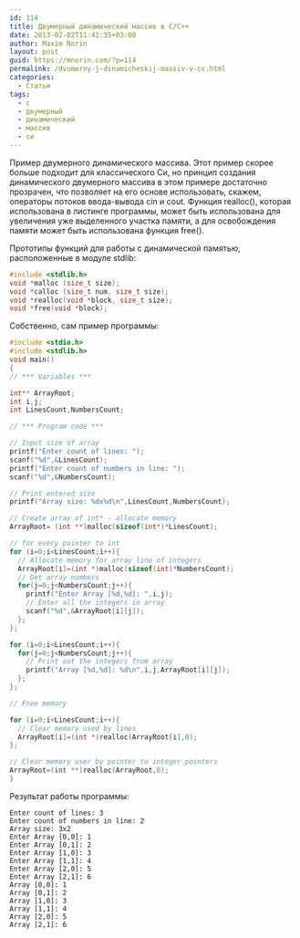 ```yaml
---
id: 114
title: Двумерный динамический массив в C/C++
date: 2013-02-02T11:41:35+03:00
author: Maxim Norin
layout: post
guid: https://mnorin.com/?p=114
permalink: /dvumerny-j-dinamicheskij-massiv-v-cc.html
categories:
  - Статьи
tags:
  - c
  - двумерный
  - динамический
  - массив
  - си
---
```

Пример двумерного динамического массива.
Этот пример скорее больше подходит для классического Си, но принцип создания динамического двумерного массива в этом примере достаточно прозрачен, что позволяет на его основе использовать, скажем, операторы потоков ввода-вывода cin и cout.
Функция realloc(), которая использована в листинге программы, может быть использована для увеличения уже выделенного участка памяти, а для освобождения памяти может быть использована функция free().
<!--more-->

Прототипы функций для работы с динамической памятью, расположенные в модуле stdlib:
```cpp
#include <stdlib.h>
void *malloc (size_t size);
void *calloc (size_t num, size_t size);
void *realloc(void *block, size_t size);
void *free(void *block);
```
Собственно, сам пример программы:
```cpp
#include <stdio.h>
#include <stdlib.h>
void main()
{
// *** Variables ***

int** ArrayRoot;
int i,j;
int LinesCount,NumbersCount;

// *** Program code ***

// Input size of array
printf("Enter count of lines: ");
scanf("%d",&LinesCount);
printf("Enter count of numbers in line: ");
scanf("%d",&NumbersCount);

// Print entered size
printf("Array size: %dx%d\n",LinesCount,NumbersCount);

// Create array of int* - allocate memory
ArrayRoot= (int **)malloc(sizeof(int*)*LinesCount);

// for every pointer to int
for (i=0;i<LinesCount;i++){
  // Allocate memory for array line of integers
  ArrayRoot[i]=(int *)malloc(sizeof(int)*NumbersCount);
  // Get array numbers
  for(j=0;j<NumbersCount;j++){
    printf("Enter Array [%d,%d]: ",i,j);
    // Enter all the integers in array
    scanf("%d",&ArrayRoot[i][j]);
  };
};

for (i=0;i<LinesCount;i++){
  for(j=0;j<NumbersCount;j++){
    // Print out the integers from array
    printf("Array [%d,%d]: %d\n",i,j,ArrayRoot[i][j]);
  };
};

// Free memory

for (i=0;i<LinesCount;i++){
  // Clear memory used by lines
  ArrayRoot[i]=(int *)realloc(ArrayRoot[i],0);
};

// Clear memory user by pointer to integer pointers
ArrayRoot=(int **)realloc(ArrayRoot,0);
}
```
Результат работы программы:
```
Enter count of lines: 3
Enter count of numbers in line: 2
Array size: 3x2
Enter Array [0,0]: 1
Enter Array [0,1]: 2
Enter Array [1,0]: 3
Enter Array [1,1]: 4
Enter Array [2,0]: 5
Enter Array [2,1]: 6
Array [0,0]: 1
Array [0,1]: 2
Array [1,0]: 3
Array [1,1]: 4
Array [2,0]: 5
Array [2,1]: 6
```
